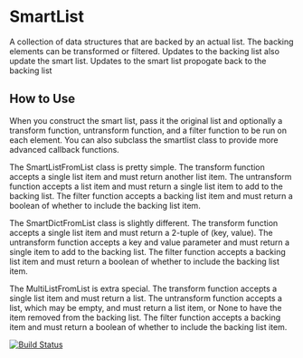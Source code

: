 SmartList
=========

A collection of data structures that are backed by an actual list.
The backing elements can be transformed or filtered.
Updates to the backing list also update the smart list.
Updates to the smart list propogate back to the backing list

How to Use
----------

When you construct the smart list, pass it the original list and optionally a
transform function, untransform function, and a filter function to be run on each element.
You can also subclass the smartlist class to provide more advanced callback functions.

The SmartListFromList class is pretty simple. The transform function accepts a single list item and must return another list item. The untransform function accepts a list item and must return a single list item to add to the backing list. The filter function accepts a backing list item and must return a boolean of whether to include the backing list item.

The SmartDictFromList class is slightly different. The transform function accepts a single list item and must return a 2-tuple of (key, value). The untransform function accepts a key and value parameter and must return a single item to add to the backing list. The filter function accepts a backing list item and must return a boolean of whether to include the backing list item.

The MultiListFromList is extra special. The transform function accepts a single list item and must return a list. The untransform function accepts a list, which may be empty, and must return a list item, or None to have the item removed from the backing list. The filter function accepts a backing item and must return a boolean of whether to include the backing list item.

[![Build Status](https://travis-ci.org/hufman/SmartList.svg?branch=master)](https://travis-ci.org/hufman/SmartList)

